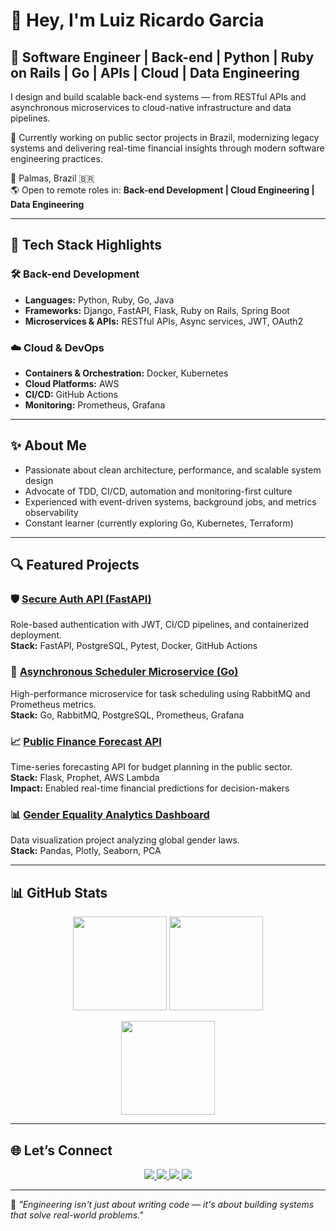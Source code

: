 # 👋 Hey, I'm Luiz Ricardo Garcia

## 🧠 Software Engineer | Back-end | Python | Ruby on Rails | Go | APIs | Cloud | Data Engineering

I design and build scalable back-end systems — from RESTful APIs and asynchronous microservices to cloud-native infrastructure and data pipelines.  

🔧 Currently working on public sector projects in Brazil, modernizing legacy systems and delivering real-time financial insights through modern software engineering practices.

📍 Palmas, Brazil 🇧🇷  
🌎 Open to remote roles in: **Back-end Development | Cloud Engineering | Data Engineering**

---

## 🚀 Tech Stack Highlights

### 🛠️ Back-end Development
- **Languages:** Python, Ruby, Go, Java
- **Frameworks:** Django, FastAPI, Flask, Ruby on Rails, Spring Boot
- **Microservices & APIs:** RESTful APIs, Async services, JWT, OAuth2

### ☁️ Cloud & DevOps
- **Containers & Orchestration:** Docker, Kubernetes
- **Cloud Platforms:** AWS
- **CI/CD:** GitHub Actions
- **Monitoring:** Prometheus, Grafana

---

## ✨ About Me

- Passionate about clean architecture, performance, and scalable system design  
- Advocate of TDD, CI/CD, automation and monitoring-first culture  
- Experienced with event-driven systems, background jobs, and metrics observability  
- Constant learner (currently exploring Go, Kubernetes, Terraform)  

---

## 🔍 Featured Projects

### 🛡️ [Secure Auth API (FastAPI)](https://github.com/lricardogarcia)  
Role-based authentication with JWT, CI/CD pipelines, and containerized deployment.  
**Stack:** FastAPI, PostgreSQL, Pytest, Docker, GitHub Actions

### 📆 [Asynchronous Scheduler Microservice (Go)](https://github.com/lricardogarcia)  
High-performance microservice for task scheduling using RabbitMQ and Prometheus metrics.  
**Stack:** Go, RabbitMQ, PostgreSQL, Prometheus, Grafana

### 📈 [Public Finance Forecast API](https://github.com/your-forecast-api)  
Time-series forecasting API for budget planning in the public sector.  
**Stack:** Flask, Prophet, AWS Lambda  
**Impact:** Enabled real-time financial predictions for decision-makers

### 📊 [Gender Equality Analytics Dashboard](https://github.com/lricardogarcia/wbl_index_projeto)  
Data visualization project analyzing global gender laws.  
**Stack:** Pandas, Plotly, Seaborn, PCA

---

## 📊 GitHub Stats

<p align="center">
  <img src="https://github-readme-stats.vercel.app/api?username=lricardogarcia&show_icons=true&theme=radical" height="150"/>
  <img src="https://github-readme-streak-stats.herokuapp.com/?user=lricardogarcia&theme=radical" height="150"/>
</p>

<p align="center">
  <img src="https://github-readme-stats.vercel.app/api/top-langs/?username=lricardogarcia&layout=compact&theme=radical" height="150"/>
</p>

---

## 🌐 Let’s Connect

<p align="center">
  <a href="https://linkedin.com/in/lricardogarcia" target="_blank">
    <img src="https://img.shields.io/badge/LinkedIn-blue?style=for-the-badge&logo=linkedin" />
  </a>
  <a href="https://github.com/lricardogarcia" target="_blank">
    <img src="https://img.shields.io/badge/GitHub-181717?style=for-the-badge&logo=github" />
  </a>
  <a href="https://medium.com/@ricardogarcia.py.data" target="_blank">
    <img src="https://img.shields.io/badge/Medium-black?style=for-the-badge&logo=medium" />
  </a>
  <a href="https://kaggle.com/luizricardogarcia" target="_blank">
    <img src="https://img.shields.io/badge/Kaggle-20BEFF?style=for-the-badge&logo=kaggle" />
  </a>
</p>

---

📌 _"Engineering isn't just about writing code — it's about building systems that solve real-world problems."_  
